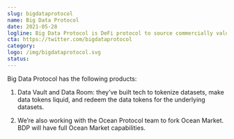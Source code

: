 ```yaml
---
slug: bigdataprotocol
name: Big Data Protocol
date: 2021-05-28
logline: Big Data Protocol is DeFi protocol to source commercially valuable data from professional data providers, tokenize it, and make it liquid.
cta: https://twitter.com/bigdataprotocol
category:
logo: /img/bigdataprotocol.svg
status:
---
```


Big Data Protocol has the following products:

1. Data Vault and Data Room: they’ve built tech to tokenize datasets, make data tokens liquid, and redeem the data tokens for the underlying datasets.

2. We’re also working with the Ocean Protocol team to fork Ocean Market. BDP will have full Ocean Market capabilities.
